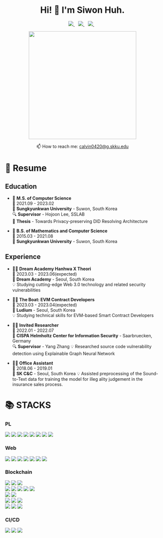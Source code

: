<h1 align='center'>
  Hi! 👋 I'm Siwon Huh.
</h1>

<p align='center'>
  
  <a href="https://scholar.google.com/citations?user=72ZSxJAAAAAJ&hl=en">
    <img src="https://img.shields.io/badge/google scholar-%23E0005F.svg?&style=for-the-badge&logo=google&logoColor=white" />        
  </a>&nbsp;&nbsp;
  <a href="https://www.linkedin.com/in/siwon-huh-92336625a/">
    <img src="https://img.shields.io/badge/linkedin-%230077B5.svg?&style=for-the-badge&logo=linkedin&logoColor=white" />
  </a>&nbsp;&nbsp;
  <a href="https://siwonheo-sslab.tistory.com/">
    <img src="https://img.shields.io/badge/tistory-%000000.svg?&style=for-the-badge&logo=tistory&logoColor=white" />
  </a>&nbsp;&nbsp;
  
</p>

<p align='center'>
  <a href="#"><img src="https://github-readme-stats.vercel.app/api?username=SiWon-Heo&show_icons=true&count_private=true&theme=dark" width="350"></a>
</p>

<p align='center'>
  📫 How to reach me: <a href='mailto:calvin0420@g.skku.edu'>calvin0420@g.skku.edu</a>
</p>

# 📃 Resume

## Education

-   📖 **M.S. of Computer Science**\
    📆 2021.09 - 2023.02\
    📍 **Sungkyunkwan University** - Suwon, South Korea\
    🔍 **Supervisor** - Hojoon Lee, SSLAB\
    📜 **Thesis** - Towards Privacy-preserving DID Resolving Architecture

-   📖 **B.S. of Mathematics and Computer Science**\
    📆 2015.03 - 2021.08\
    📍 **Sungkyunkwan University** - Suwon, South Korea

## Experience

-   👨‍💻 **Dream Academy Hanhwa X Theori**\
    📆 2023.03 - 2023.06(expected)\
    📍 **Dream Academy** - Seoul, South Korea\
    💡 Studying cutting-edge Web 3.0 technology and related security vulnerabilities
    
-   👨‍💻 **The Boat: EVM Contract Developers**\
    📆 2023.03 - 2023.04(expected)\
    📍 **Ludium** - Seoul, South Korea\
    💡 Studying technical skills for EVM-based Smart Contract Developers

-   👨‍💻 **Invited Researcher**\
    📆 2022.01 - 2022.07\
    📍 **CISPA Helmholtz Center for Information Security** - Saarbruecken, Germany\
    🔍 **Supervisor** - Yang Zhang
    💡 Researched source code vulnerability detection using Explainable Graph Neural Network
    
-   👨‍💻 **Office Assistant**\
    📆 2018.06 - 2019.01\
    📍 **SK C&C** - Seoul, South Korea
    💡 Assisted preprocessing of the Sound-to-Text data for training the model for illeg ality judgement in the insurance sales process.

<div><h1>📚 STACKS</h1></div>

### PL

  <img src="https://img.shields.io/badge/python-3776AB?style=for-the-badge&logo=python&logoColor=white"> <img src="https://img.shields.io/badge/c++-00599C?style=for-the-badge&logo=c%2B%2B&logoColor=white">  <img src="https://img.shields.io/badge/java-007396?style=for-the-badge&logo=java&logoColor=white">   <img src="https://img.shields.io/badge/rust-000000?style=for-the-badge&logo=rust&logoColor=white">   <img src="https://img.shields.io/badge/go-00ADD8?style=for-the-badge&logo=go&logoColor=white">   <img src="https://img.shields.io/badge/javascript-F7DF1E?style=for-the-badge&logo=javascript&logoColor=black">   <img src="https://img.shields.io/badge/typescript-3178C6?style=for-the-badge&logo=typescript&logoColor=black">   <img src="https://img.shields.io/badge/solidity-363636?style=for-the-badge&logo=solidity&logoColor=black"> 

### Web

  <img src="https://img.shields.io/badge/react-61DAFB?style=for-the-badge&logo=react&logoColor=black">   <img src="https://img.shields.io/badge/next-000000?style=for-the-badge&logo=next&logoColor=black">   <img src="https://img.shields.io/badge/node.js-339933?style=for-the-badge&logo=Node.js&logoColor=white">  <img src="https://img.shields.io/badge/express-000000?style=for-the-badge&logo=express&logoColor=white">  <img src="https://img.shields.io/badge/springboot-6DB33F?style=for-the-badge&logo=springboot&logoColor=white">   <img src="https://img.shields.io/badge/mysql-4479A1?style=for-the-badge&logo=mysql&logoColor=white">   <img src="https://img.shields.io/badge/mongoDB-47A248?style=for-the-badge&logo=MongoDB&logoColor=white">

### Blockchain

  <img src="https://img.shields.io/badge/uniswap-FF007A?style=for-the-badge&logo=uniswap&logoColor=white">  <img src="https://img.shields.io/badge/metamask-F6851B?style=for-the-badge&logo=metamask&logoColor=white">  <img src="https://img.shields.io/badge/opensea-2081E2?style=for-the-badge&logo=opensea&logoColor=white">
  <br>
  <img src="https://img.shields.io/badge/web3.js-F16822?style=for-the-badge&logo=web3.js&logoColor=white">  <img src="https://img.shields.io/badge/ipfs-65C2CB?style=for-the-badge&logo=ipfs&logoColor=white">  <img src="https://img.shields.io/badge/hardhat-FFA500?style=for-the-badge&logo=&logoColor=white">  <img src="https://img.shields.io/badge/truffle-917A6B?style=for-the-badge&logo=&logoColor=white">  <img src="https://img.shields.io/badge/ganache-543023?style=for-the-badge&logo=&logoColor=white">
  <br>
  <img src="https://img.shields.io/badge/QuickNode-87CEEB?style=for-the-badge&logo=QuickNode&logoColor=white">  <img src="https://img.shields.io/badge/alchemy-3661AC?style=for-the-badge&logo=alchemy&logoColor=white">
  <br>
  <img src="https://img.shields.io/badge/infura-FF5833?style=for-the-badge&logo=&logoColor=white">  <img src="https://img.shields.io/badge/alchemy-0C0C0E?style=for-the-badge&logo=alchemy&logoColor=white">  <img src="https://img.shields.io/badge/allthatnode-000000?style=for-the-badge&logo=&logoColor=white">
  <br>
  <img src="https://img.shields.io/badge/ethereum-3C3C3D?style=for-the-badge&logo=Ethereum&logoColor=white">  <img src="https://img.shields.io/badge/solana-00FFAM?style=for-the-badge&logo=&logoColor=white">  <img src="https://img.shields.io/badge/chainlink-375BD2?style=for-the-badge&logo=Chainlink&logoColor=white">

### CI/CD

  <img src="https://img.shields.io/badge/github-181717?style=for-the-badge&logo=github&logoColor=white">  <img src="https://img.shields.io/badge/git-F05032?style=for-the-badge&logo=git&logoColor=white">  <img src="https://img.shields.io/badge/gitkraken-179287?style=for-the-badge&logo=gitkraken&logoColor=white">
